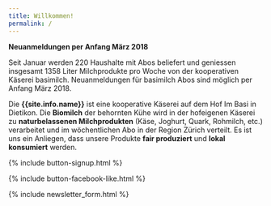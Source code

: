 ```yaml
---
title: Willkommen!
permalink: /
---
```


<div class="alert alert-success" role="alert" data-href="/genossenschaft/#abo-bestellen">
  <div style="font-weight:bold;">
    Neuanmeldungen per Anfang März 2018
  </div>

  Seit Januar werden 220 Haushalte mit Abos beliefert und geniessen insgesamt 1358
  Liter Milchprodukte pro Woche von der kooperativen Käserei basimilch.
  Neuanmeldungen für basimilch Abos sind
  möglich per Anfang März 2018.
</div>

Die **{{site.info.name}}** ist eine kooperative Käserei auf dem
Hof Im Basi in Dietikon. Die **Biomilch** der behornten Kühe wird in der
hofeigenen Käserei zu **naturbelassenen Milchprodukten** (Käse, Joghurt, Quark,
Rohmilch, etc.) verarbeitet und im wöchentlichen Abo in der Region
Zürich verteilt. Es ist uns ein Anliegen, dass unsere Produkte **fair produziert**
und **lokal konsumiert** werden.

{% include button-signup.html %}

{% include button-facebook-like.html %}

{% include newsletter_form.html %}
